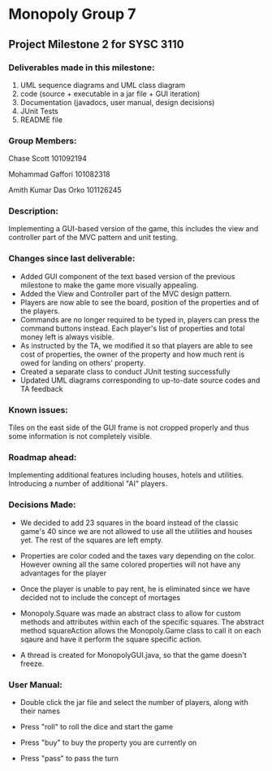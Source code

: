 # Monopoly Group 7

## Project Milestone 2 for SYSC 3110

### Deliverables made in this milestone:

1. UML sequence diagrams and UML class diagram
2. code (source + executable in  a jar file + GUI iteration)
3. Documentation (javadocs, user manual, design decisions)
4. JUnit Tests
5. README file

### Group Members:

Chase Scott 101092194

Mohammad Gaffori 101082318

Amith Kumar Das Orko 101126245

### Description:

Implementing a GUI-based version of the game, this includes the view and controller part of the MVC pattern and unit testing.

### Changes since last deliverable:

- Added GUI component of the text based version of the previous milestone to make the game more visually appealing. 
- Added the View and Controller part of the MVC design pattern.
- Players are now able to see the board, position of the properties and of the players.
- Commands are no longer required to be typed in, players can press the command buttons instead. Each player's list of properties and total money left is always visible.
- As instructed by the TA, we modified it so that players are able to see cost of properties, the owner of the property and how much rent is owed for landing on others' property.
- Created a separate class to conduct JUnit testing successfully
- Updated UML diagrams corresponding to up-to-date source codes and TA feedback

### Known issues:

Tiles on the east side of the GUI frame is not cropped properly and thus some information is not completely visible.

### Roadmap ahead:

Implementing additional features including houses, hotels and utilities. Introducing a number of additional "AI" players.

### Decisions Made:

- We decided to add 23 squares in the board instead of the classic game's 40 since we are not allowed to use all the utilities and houses yet. The rest of the squares are left
empty.

- Properties are color coded and the taxes vary depending on the color. However owning all the same colored properties will not have any advantages for the player

- Once the player is unable to pay rent, he is eliminated since we have decided not to include the concept of mortages

- Monopoly.Square was made an abstract class to allow for custom methods and attributes within each of the specific squares. The abstract method squareAction allows the Monopoly.Game class to call it on each sqaure and have it perform the square specific action.

- A thread is created for MonopolyGUI.java, so that the game doesn't freeze.

### User Manual:

-  Double click the jar file and select the number of players, along with their names

- Press "roll" to roll the dice and start the game

- Press "buy" to buy the property you are currently on

- Press "pass" to pass the turn

